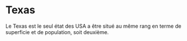 # Texas

Le Texas est le seul état des USA a être situé au même rang en terme de
superficie et de population, soit deuxième.
